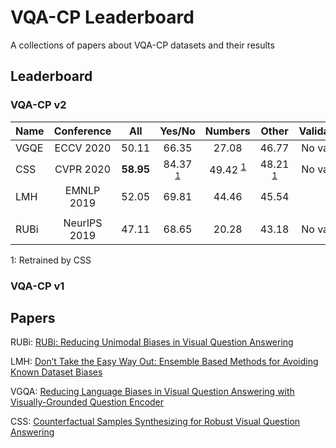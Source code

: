 # VQA-CP Leaderboard
A collections of papers about VQA-CP datasets and their results


## Leaderboard

### VQA-CP v2

| Name     |      Conference    |  All      | Yes/No     | Numbers     |  Other    | Validation  |
|----------|:------------------:|:----:     |:------:    |:-------:    |:------:   |:-----------:|
| VGQE     |  ECCV 2020         |   50.11   |   66.35    |   27.08     |   46.77   | No valset   |
| CSS      |  CVPR 2020         | **58.95** |   84.37 <sup>[1](#f1)</sup>   |   49.42  <sup>[1](#f1)</sup>   |   48.21  <sup>[1](#f1)</sup> | No valset
| LMH      |  EMNLP 2019        |   52.05   |  69.81     |   44.46     |   45.54   |
           |             |           |             |
| RUBi     |  NeurIPS 2019      |   47.11   |   68.65    |   20.28     |   43.18   | No valset   |

<a name="f1">1</a>: Retrained by  CSS


### VQA-CP v1

## Papers

RUBi: [RUBi: Reducing Unimodal Biases in Visual Question Answering](https://arxiv.org/abs/1906.10169)

LMH: [Don’t Take the Easy Way Out: Ensemble Based Methods for Avoiding Known Dataset Biases](https://arxiv.org/abs/1909.03683)

VGQA: [Reducing Language Biases in Visual Question Answering with Visually-Grounded Question Encoder](https://arxiv.org/abs/2007.06198)

CSS: [Counterfactual Samples Synthesizing for Robust Visual Question Answering](https://arxiv.org/abs/2003.06576)
